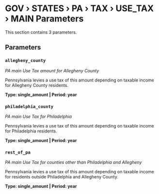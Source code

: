 # GOV › STATES › PA › TAX › USE_TAX › MAIN Parameters

This section contains 3 parameters.

## Parameters

### `allegheny_county`
*PA main Use Tax amount for Allegheny County*

Pennsylvania levies a use tax of this amount depending on taxable income for Allegheny County residents.

**Type: single_amount | Period: year**


### `philadelphia_county`
*PA main Use Tax for Philadelphia*

Pennsylvania levies a use tax of this amount depending on taxable income for Philadelphia residents.

**Type: single_amount | Period: year**


### `rest_of_pa`
*PA main Use Tax for counties other than Philadelphia and Allegheny*

Pennsylvania levies a use tax of this amount depending on taxable income for residents outside Philadelphia and Allegheny County.

**Type: single_amount | Period: year**


